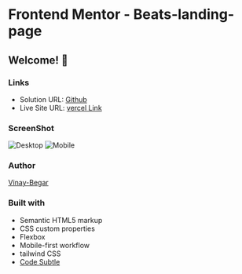 # Frontend Mentor - Beats-landing-page
## Welcome! 👋

### Links

- Solution URL: [Github](https://github.com/vinay-begar/clip-landing)
- Live Site URL: [vercel Link](https://huddle-landing-page-virid.vercel.app/)

### ScreenShot

![Desktop](./design/desktop-design.jpg)
![Mobile](./design/mobile-design.jpg)

### Author

[Vinay-Begar](https://www.linkedin.com/in/vinay-begar/)


### Built with

- Semantic HTML5 markup
- CSS custom properties
- Flexbox
- Mobile-first workflow
- tailwind CSS
- [Code Subtle](https://www.linkedin.com/company/code-subtle/)
